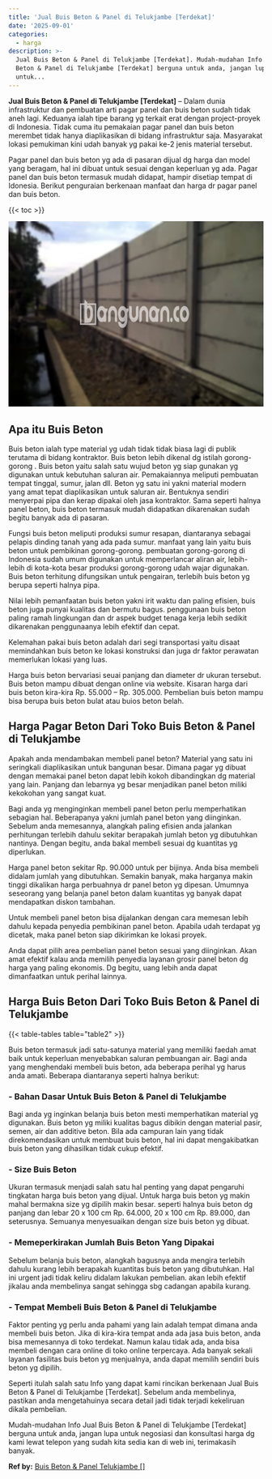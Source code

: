 ```yaml
---
title: 'Jual Buis Beton & Panel di Telukjambe [Terdekat]'
date: '2025-09-01'
categories:
  - harga
description: >-
  Jual Buis Beton & Panel di Telukjambe [Terdekat]. Mudah-mudahan Info Jual Buis
  Beton & Panel di Telukjambe [Terdekat] berguna untuk anda, jangan lupa
  untuk...
---
```


**Jual Buis Beton & Panel di Telukjambe \[Terdekat\]** – Dalam dunia infrastruktur dan pembuatan arti pagar panel dan buis beton sudah tidak aneh lagi. Keduanya ialah tipe barang yg terkait erat dengan project-proyek di Indonesia. Tidak cuma itu pemakaian pagar panel dan buis beton merembet tidak hanya diaplikasikan di bidang infrastruktur saja. Masyarakat lokasi pemukiman kini udah banyak yg pakai ke-2 jenis material tersebut.

Pagar panel dan buis beton yg ada di pasaran dijual dg harga dan model yang beragam, hal ini dibuat untuk sesuai dengan keperluan yg ada. Pagar panel dan buis beton termasuk mudah didapat, hampir disetiap tempat di Idonesia. Berikut penguraian berkenaan manfaat dan harga dr pagar panel dan buis beton.

{{< toc >}}

![Jual Buis Beton & Panel di Telukjambe [Terdekat]](/images/jual-panel-buis-beton-murah-46.png)

## Apa itu Buis Beton

Buis beton ialah type material yg udah tidak tidak biasa lagi di publik terutama di bidang kontraktor. Buis beton lebih dikenal dg istilah gorong-gorong . Buis beton yaitu salah satu wujud beton yg siap gunakan yg digunakan untuk kebutuhan saluran air. Pemakaiannya meliputi pembuatan tempat tinggal, sumur, jalan dll. Beton yg satu ini yakni material modern yang amat tepat diaplikasikan untuk saluran air. Bentuknya sendiri menyerpai pipa dan kerap dipakai oleh jasa kontraktor. Sama seperti halnya panel beton, buis beton termasuk mudah didapatkan dikarenakan sudah begitu banyak ada di pasaran.

Fungsi buis beton meliputi produksi sumur resapan, diantaranya sebagai pelapis dinding tanah yang ada pada sumur. manfaat yang lain yaitu buis beton untuk pembikinan gorong-gorong. pembuatan gorong-gorong di Indonesia sudah umum digunakan untuk memperlancar aliran air, lebih-lebih di kota-kota besar produksi gorong-gorong udah wajar digunakan. Buis beton terhitung difungsikan untuk pengairan, terlebih buis beton yg berupa seperti halnya pipa.

Nilai lebih pemanfaatan buis beton yakni irit waktu dan paling efisien, buis beton juga punyai kualitas dan bermutu bagus. penggunaan buis beton paling ramah lingkungan dan dr aspek budget tenaga kerja lebih sedikit dikarenakan penggunaanya lebih efektif dan cepat.

Kelemahan pakai buis beton adalah dari segi transportasi yaitu disaat memindahkan buis beton ke lokasi konstruksi dan juga dr faktor perawatan memerlukan lokasi yang luas.

Harga buis beton bervariasi seuai panjang dan diameter dr ukuran tersebut. Buis beton mampu dibuat dengan online via website. Kisaran harga dari buis beton kira-kira Rp. 55.000 – Rp. 305.000. Pembelian buis beton mampu bisa berupa buis beton bulat atau buios beton belah.

## Harga Pagar Beton Dari Toko Buis Beton & Panel di Telukjambe

Apakah anda mendambakan membeli panel beton? Material yang satu ini seringkali diaplikasikan untuk bangunan besar. Dimana pagar yg dibuat dengan memakai panel beton dapat lebih kokoh dibandingkan dg material yang lain. Panjang dan lebarnya yg besar menjadikan panel beton miliki kekokohan yang sangat kuat.

Bagi anda yg menginginkan membeli panel beton perlu memperhatikan sebagian hal. Beberapanya yakni jumlah panel beton yang diinginkan. Sebelum anda memesannya, alangkah paling efisien anda jalankan perhitungan terlebih dahulu sekitar berapakah jumlah beton yg dibutuhkan nantinya. Dengan begitu, anda bakal membeli sesuai dg kuantitas yg diperlukan.

Harga panel beton sekitar Rp. 90.000 untuk per bijinya. Anda bisa membeli didalam jumlah yang dibutuhkan. Semakin banyak, maka harganya makin tinggi dikalikan harga perbuahnya dr panel beton yg dipesan. Umumnya seseorang yang belanja panel beton dalam kuantitas yg banyak dapat mendapatkan diskon tambahan.

Untuk membeli panel beton bisa dijalankan dengan cara memesan lebih dahulu kepada penyedia pembikinan panel beton. Apabila udah terdapat yg dicetak, maka panel beton siap dikirimkan ke lokasi proyek.

Anda dapat pilih area pembelian panel beton sesuai yang diinginkan. Akan amat efektif kalau anda memilih penyedia layanan grosir panel beton dg harga yang paling ekonomis. Dg begitu, uang lebih anda dapat dimanfaatkan untuk perihal lainnya.

## Harga Buis Beton Dari Toko Buis Beton & Panel di Telukjambe

{{< table-tables table="table2" >}}

Buis beton termasuk jadi satu-satunya material yang memiliki faedah amat baik untuk keperluan menyebabkan saluran pembuangan air. Bagi anda yang menghendaki membeli buis beton, ada beberapa perihal yg harus anda amati. Beberapa diantaranya seperti halnya berikut:

### \- Bahan Dasar Untuk Buis Beton & Panel di Telukjambe

Bagi anda yg inginkan belanja buis beton mesti memperhatikan material yg digunakan. Buis beton yg miliki kualitas bagus dibikin dengan material pasir, semen, air dan additive beton. Bila ada campuran lain yang tidak direkomendasikan untuk membuat buis beton, hal ini dapat mengakibatkan buis beton yang dihasilkan tidak cukup efektif.

### \- Size Buis Beton

Ukuran termasuk menjadi salah satu hal penting yang dapat pengaruhi tingkatan harga buis beton yang dijual. Untuk harga buis beton yg makin mahal bermakna size yg dipilih makin besar. seperti halnya buis beton dg panjang dan lebar 20 x 100 cm Rp. 64.000, 20 x 100 cm Rp. 89.000, dan seterusnya. Semuanya menyesuaikan dengan size buis beton yg dibuat.

### \- Memeperkirakan Jumlah Buis Beton Yang Dipakai

Sebelum belanja buis beton, alangkah bagusnya anda mengira terlebih dahulu kurang lebih berapakah kuantitas buis beton yang dibutuhkan. Hal ini urgent jadi tidak keliru didalam lakukan pembelian. akan lebih efektif jikalau anda membelinya sangat sehingga sbg cadangan apabila kurang.

### \- Tempat Membeli Buis Beton & Panel di Telukjambe

Faktor penting yg perlu anda pahami yang lain adalah tempat dimana anda membeli buis beton. Jika di kira-kira tempat anda ada jasa buis beton, anda bisa memesannya di toko terdekat. Namun kalau tidak ada, anda bisa membeli dengan cara online di toko online terpercaya. Ada banyak sekali layanan fasilitas buis beton yg menjualnya, anda dapat memilih sendiri buis beton yg dipilih.

Seperti itulah salah satu Info yang dapat kami rincikan berkenaan Jual Buis Beton & Panel di Telukjambe \[Terdekat\]. Sebelum anda membelinya, pastikan anda mengetahuinya secara detail jadi tidak terjadi kekeliruan dikala pembelian.

Mudah-mudahan Info Jual Buis Beton & Panel di Telukjambe \[Terdekat\] berguna untuk anda, jangan lupa untuk negosiasi dan konsultasi harga dg kami lewat telepon yang sudah kita sedia kan di web ini, terimakasih banyak.

**Ref by:** [Buis Beton & Panel Telukjambe []](https://id.wikipedia.org/wiki/Buis)
